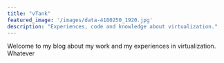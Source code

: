 ```yaml
---
title: "vTank"
featured_image: '/images/data-4180250_1920.jpg'
description: "Experiences, code and knowledge about virtualization."
---
```

Welcome to my blog about my work and my experiences in virtualization. Whatever
